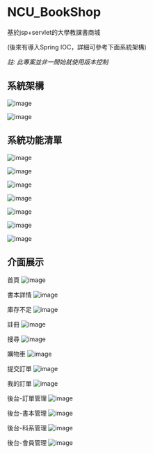 # NCU_BookShop

基於jsp+servlet的大學教課書商城

(後來有導入Spring IOC，詳細可參考下面系統架構)

*註: 此專案並非一開始就使用版本控制*

## 系統架構
![image](https://user-images.githubusercontent.com/92431095/214366949-44f74930-13b3-438d-8a6f-ceff695e8c37.png)

![image](https://user-images.githubusercontent.com/92431095/214366995-d97c500d-19e2-4b68-8fb5-fe35b72c636c.png)


## 系統功能清單
![image](https://user-images.githubusercontent.com/92431095/214368542-bcf2ebab-a960-491c-84cb-5c11bb41cce7.png)

![image](https://user-images.githubusercontent.com/92431095/214368604-d3712659-e03b-497d-8826-9349e757c107.png)

![image](https://user-images.githubusercontent.com/92431095/214368668-9788d859-5194-4527-a2b6-5af0d1c9fbcf.png)

![image](https://user-images.githubusercontent.com/92431095/214368768-fc480f90-b54c-49e1-af89-0ee419365c56.png)

![image](https://user-images.githubusercontent.com/92431095/214368799-263b2080-26a1-41c3-9592-b6834341873d.png)

![image](https://user-images.githubusercontent.com/92431095/214368886-2462b0f3-26f8-4e26-8b39-89167aaa761a.png)

![image](https://user-images.githubusercontent.com/92431095/214368923-8e0870f7-96b5-40a9-b056-ce965c6684d4.png)

## 介面展示
首頁
![image](https://user-images.githubusercontent.com/92431095/214369246-e97d7584-dc9f-4531-b9d2-a441896f19a6.png)

書本詳情
![image](https://user-images.githubusercontent.com/92431095/214370195-29d3fa88-7041-440f-9455-faf5f882a1e0.png)

庫存不足
![image](https://user-images.githubusercontent.com/92431095/214369447-9102b51f-abf1-44e1-b460-8003f42ed08d.png)

註冊
![image](https://user-images.githubusercontent.com/92431095/214369567-30b00c3e-6dda-4cf7-927e-141db731fa5b.png)

搜尋
![image](https://user-images.githubusercontent.com/92431095/214369670-26e2ac0f-25e4-4227-b630-a497330c5e50.png)

購物車
![image](https://user-images.githubusercontent.com/92431095/214369747-f603070b-19de-4ff9-bde0-d4ee34acd151.png)

提交訂單
![image](https://user-images.githubusercontent.com/92431095/214369822-f5fb154f-6385-45fb-964e-c86489408a9b.png)

我的訂單
![image](https://user-images.githubusercontent.com/92431095/214369864-ca61d235-84b8-4a44-891b-5249deead3d8.png)

後台-訂單管理
![image](https://user-images.githubusercontent.com/92431095/214369943-c4f78c0a-b755-4a0a-8444-34479e39962f.png)

後台-書本管理
![image](https://user-images.githubusercontent.com/92431095/214370001-290c0d67-d94b-4aba-8243-4cc93b85b692.png)

後台-科系管理
![image](https://user-images.githubusercontent.com/92431095/214370045-f623edeb-066c-4308-87d2-a324f2d6e69a.png)

後台-會員管理
![image](https://user-images.githubusercontent.com/92431095/214370106-b4beb4c8-b95a-4c4c-a6a0-abb57f7a160e.png)




